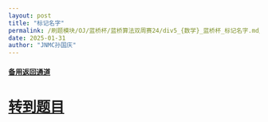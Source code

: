 ```yaml
---
layout: post
title: "标记名字"
permalink: /刷题模块/OJ/蓝桥杯/蓝桥算法双周赛24/div5_{数学}_蓝桥杯_标记名字.md/
date: 2025-01-31
author: "JNMC孙国庆"
---
```


#### [备用返回通道](../../README.md)
# [转到题目](https://www.lanqiao.cn/problems/20086/learning/?contest_id=228)